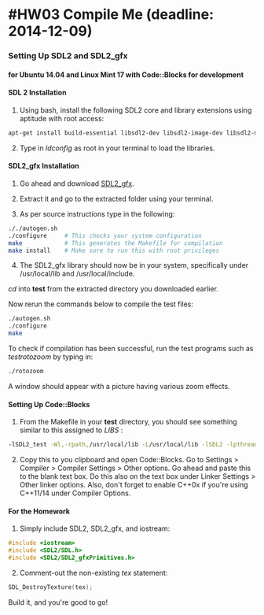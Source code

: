 #HW03 Compile Me (deadline: 2014-12-09)
===
### Setting Up SDL2 and SDL2_gfx 
#### for Ubuntu 14.04 and Linux Mint 17 with Code::Blocks for development

#### SDL 2 Installation
1) Using bash, install the following SDL2 core and library extensions using aptitude with root access:
	
```bash
apt-get install build-essential libsdl2-dev libsdl2-image-dev libsdl2-mixer-dev libsdl2-net-dev libsdl2-ttf-dev
```

2) Type in _ldconfig_ as root in your terminal to load the libraries.

#### SDL2_gfx Installation

1) Go ahead and download [SDL2_gfx](http://www.ferzkopp.net/Software/SDL2_gfx/SDL2_gfx-1.0.1.tar.gz).

2) Extract it and go to the extracted folder using your terminal.

3) As per source instructions type in the following: 

```bash
././autogen.sh    
./configure     # This checks your system configuration
make            # This generates the Makefile for compilation    
make install    # Make sure to run this with root privileges
```

4) The SDL2_gfx library should now be in your system, specifically under /usr/local/lib and /usr/local/include.

_cd_ into __test__ from the extracted directory you downloaded earlier.

Now rerun the commands below to compile the test files:

```bash
./autogen.sh    
./configure     
make            
```

To check if compilation has been successful, run the test programs such as _testrotozoom_ by typing in:

```bash
./rotozoom
```

A window should appear with a picture having various zoom effects.

#### Setting Up Code::Blocks

1) From the Makefile in your __test__ directory, you should see something similar to this assigned to _LIBS_ :

```bash
-lSDL2_test -Wl,-rpath,/usr/local/lib -L/usr/local/lib -lSDL2 -lpthread   -lSDL2_gfx 
```

2) Copy this to you clipboard and open Code::Blocks. Go to Settings > Compiler > Compiler Settings > Other options.
Go ahead and paste this to the blank text box.
Do this also on the text box under Linker Settings > Other linker options.
Also, don't forget to enable C++0x if you're using C++11/14 under Compiler Options.

#### For the Homework

1) Simply include SDL2, SDL2_gfx, and iostream:

```cpp
#include <iostream>
#include <SDL2/SDL.h>
#include <SDL2/SDL2_gfxPrimitives.h>
```

2) Comment-out the non-existing _tex_ statement:

```cpp
SDL_DestroyTexture(tex);
```

Build it, and you're good to go!
